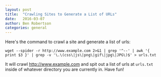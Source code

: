 ```yaml
---
layout: post
title:  "Crawling Sites to Generate a List of URLs"
date:   2016-03-07
author: Ben Robertson
categories: general
---
```


Here's the command to crawl a site and generate a list of urls:

`wget --spider -r http://www.example.com 2>&1 | grep '^--' | awk '{ print $3 }' | grep -v '\.\(css\|js\|png\|gif\|jpg\|JPG\)$' > urls.txt`

It will crawl http://www.example.com and spit out a list of urls at `urls.txt` inside of whatever directory you are currently in. Have fun!
